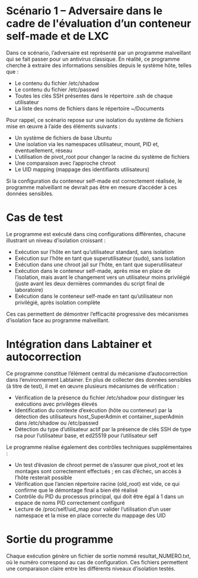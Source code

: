 # Scénario 1 – Adversaire dans le cadre de l'évaluation d’un conteneur self-made et de LXC

Dans ce scénario, l’adversaire est représenté par un programme malveillant qui se fait passer pour un antivirus classique. En réalité, ce programme cherche à extraire des informations sensibles depuis le système hôte, telles que :

- Le contenu du fichier /etc/shadow
- Le contenu du fichier /etc/passwd
- Toutes les clés SSH présentes dans le répertoire .ssh de chaque utilisateur
- La liste des noms de fichiers dans le répertoire ~/Documents

Pour rappel, ce scénario repose sur une isolation du système de fichiers mise en œuvre à l’aide des éléments suivants :

- Un système de fichiers de base Ubuntu
- Une isolation via les namespaces utilisateur, mount, PID et, éventuellement, réseau
- L’utilisation de pivot_root pour changer la racine du système de fichiers
- Une comparaison avec l’approche chroot
- Le UID mapping (mappage des identifiants utilisateurs)

Si la configuration du conteneur self-made est correctement réalisée, le programme malveillant ne devrait pas être en mesure d’accéder à ces données sensibles.

# Cas de test

Le programme est exécuté dans cinq configurations différentes, chacune illustrant un niveau d’isolation croissant :

- Exécution sur l’hôte en tant qu’utilisateur standard, sans isolation
- Exécution sur l’hôte en tant que superutilisateur (sudo), sans isolation
- Exécution dans une chroot jail sur l’hôte, en tant que superutilisateur
- Exécution dans le conteneur self-made, après mise en place de l’isolation, mais avant le changement vers un utilisateur moins privilégié (juste avant les deux dernières commandes du script final de laboratoire)
- Exécution dans le conteneur self-made en tant qu’utilisateur non privilégié, après isolation complète

Ces cas permettent de démontrer l’efficacité progressive des mécanismes d’isolation face au programme malveillant.

# Intégration dans Labtainer et autocorrection

Ce programme constitue l’élément central du mécanisme d’autocorrection dans l’environnement Labtainer. En plus de collecter des données sensibles (à titre de test), il met en œuvre plusieurs mécanismes de vérification :

- Vérification de la présence du fichier /etc/shadow pour distinguer les exécutions avec privilèges élevés
- Identification du contexte d’exécution (hôte ou conteneur) par la détection des utilisateurs host_SuperAdmin et container_superAdmin dans /etc/shadow ou /etc/passwd
- Détection du type d’utilisateur actif par la présence de clés SSH de type rsa pour l’utilisateur base, et ed25519 pour l’utilisateur self

Le programme réalise également des contrôles techniques supplémentaires :

- Un test d’évasion de chroot permet de s’assurer que pivot_root et les montages sont correctement effectués ; en cas d’échec, un accès à l’hôte resterait possible
- Vérification que l’ancien répertoire racine (old_root) est vide, ce qui confirme que le démontage final a bien été réalisé
- Contrôle du PID du processus principal, qui doit être égal à 1 dans un espace de noms PID correctement configuré
- Lecture de /proc/self/uid_map pour valider l’utilisation d’un user namespace et la mise en place correcte du mappage des UID

# Sortie du programme

Chaque exécution génère un fichier de sortie nommé resultat_NUMERO.txt, où le numéro correspond au cas de configuration. Ces fichiers permettent une comparaison claire entre les différents niveaux d’isolation testés.
